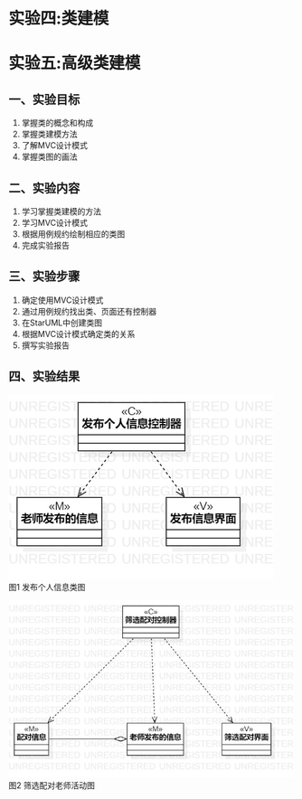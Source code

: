 # 实验四:类建模
# 实验五:高级类建模

## 一、实验目标

1. 掌握类的概念和构成
2. 掌握类建模方法
3. 了解MVC设计模式
4. 掌握类图的画法

## 二、实验内容

1. 学习掌握类建模的方法
2. 学习MVC设计模式
3. 根据用例规约绘制相应的类图
4. 完成实验报告


## 三、实验步骤

1. 确定使用MVC设计模式
2. 通过用例规约找出类、页面还有控制器
3. 在StarUML中创建类图
4. 根据MVC设计模式确定类的关系
5. 撰写实验报告


## 四、实验结果

![发布个人信息类图](./Class1.jpg)  
图1 发布个人信息类图

![筛选配对老师活动图](./Class2.jpg)  
图2 筛选配对老师活动图
